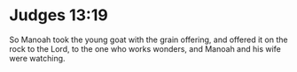 # Judges 13:19

So Manoah took the young goat with the grain offering, and offered it on the rock to the Lord, to the one who works wonders, and Manoah and his wife were watching.
